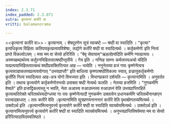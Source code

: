 ```yaml
---
index: 2.3.71
index_padded: 2.3.071
sutra: कृत्यानां कर्तरि वा
vritti: balamanorama

---
```

<<कृत्यानां कर्तरि वा>> - कृत्यानाम् । शेषपूरणेन सूत्रं व्याचष्टे — षष्ठी वा स्यादिति । "कृत्या" इत्यधिकृत्य विहिताः कतिपयकृत्प्रत्ययविशेषाः, तद्योगे कर्तरि षष्ठी वा स्यादित्यर्थः । कर्तृकर्मणोः॑ इति नित्यं प्राप्ते विकल्पोऽयम् । मया मम वा सेव्यो हरिरिति । "षेवृ सेवायाम्"ऋहलोण्र्य॑दिति कर्मणि ण्यत्प्रत्ययः । अस्मच्छब्दार्थस्य कर्तुरनभिहितत्वात्षष्ठीन्तृतीये । गेय इति । नन्विह साम्नः कर्मत्वस्यअचो य॑दिति यत्प्रत्ययाभिहितत्वात्कथं षष्ठीप्रसक्तिरित्यत आह — भव्येति । ननुनेतव्या व्रजं गावः कृष्णेने॑त्यत्र कृत्यसञ्ज्ञकतव्यप्रत्यययोगात् "उभयप्राप्तौ" इति बाधित्वा कृष्णात्षष्ठीविकल्पः स्यात्, व्रज्रात्तुकर्तृकर्मणोः कृती॑ति नित्यं स्यादित्यत आह-अत्र योगो विभज्यत इति । विभागप्रकारं दर्शयति — कृत्यानामिति । अनुवर्तत इति । तथाच कृत्ययोगे कर्तृकर्मणोरुभयोः प्रसक्ता षष्ठी नेत्यर्थः फलति । नेतव्या व्रजमिति । "गुणकर्मणि वेष्यते" इति व्रजाद्विकल्पस्तु न भवति, नेता अआस्य रुआउघ्नस्य रुआउघ्नं वेति उभयप्राप्तिरहिते कृत्यव्यतिरेक्ते चरितार्थस्यदोग्धव्या गाः पयः कृष्णेने॑त्यादौ गुणकर्मण उक्तत्वेन प्रधानकर्मणि चरितार्थेनान#एन परत्वाद्बाधात् । ततः कर्तरि वेति ।कृत्याना॑मिति सूत्रप्रणयनानन्तरं कर्तरि वेति पृथक्प्रेणतव्यमित्यर्थः । उक्तोऽर्थ इति ।कृत्याना॑मित्यनुवर्त्त्य कृत्ययोगे कर्तरि षष्ठी वा स्यादिति व्याख्येयमित्यर्थः । उक्तोऽर्थ इति ।कृत्याना॑मित्यनुवर्त्त्य कृत्ययोगे कर्तरि षष्ठी वा स्यादिति व्याख्येयमित्यर्थः । अनुभयप्राप्तिविषयेमया मम वा सेव्यो हरि॑रित्यादाविदमवतिष्ठते । 
